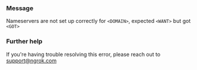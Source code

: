 
### Message
Nameservers are not set up correctly for <code>&lt;DOMAIN&gt;</code>, expected <code>&lt;WANT&gt;</code> but got <code>&lt;GOT&gt;</code>

### Further help
If you're having trouble resolving this error, please reach out to [support@ngrok.com](mailto:support@ngrok.com?subject=Help%20with%20ERR_NGROK_1930)

